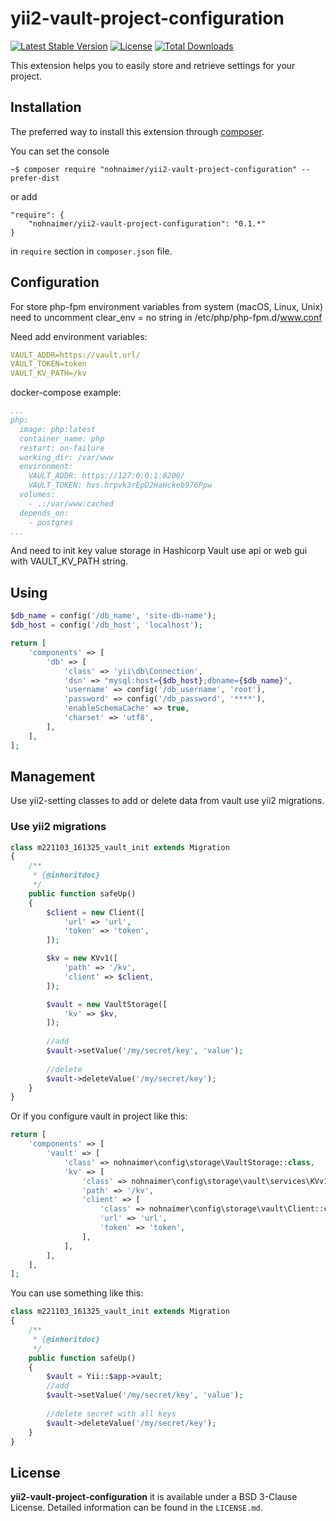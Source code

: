 yii2-vault-project-configuration
==========================

[![Latest Stable Version](https://poser.pugx.org/nohnaimer/yii2-vault-project-configuration/v/stable)](https://packagist.org/packages/nohnaimer/yii2-vault-project-configuration)
[![License](https://poser.pugx.org/nohnaimer/yii2-vault-project-configuration/license)](https://packagist.org/packages/nohnaimer/yii2-vault-project-configuration)
[![Total Downloads](https://poser.pugx.org/nohnaimer/yii2-vault-project-configuration/downloads)](https://packagist.org/packages/nohnaimer/yii2-vault-project-configuration)

This extension helps you to easily store and retrieve settings for your project.


## Installation

The preferred way to install this extension through [composer](http://getcomposer.org/download/).

You can set the console

```
~$ composer require "nohnaimer/yii2-vault-project-configuration" --prefer-dist
```

or add

```
"require": {
    "nohnaimer/yii2-vault-project-configuration": "0.1.*"
}
```

in ```require``` section in `composer.json` file.

## Configuration

For store php-fpm environment variables from system (macOS, Linux, Unix) need to uncomment clear_env = no string in /etc/php/php-fpm.d/www.conf 

Need add environment variables:
```yaml
VAULT_ADDR=https://vault.url/
VAULT_TOKEN=token
VAULT_KV_PATH=/kv
```

docker-compose example:
```yaml
...
php:
  image: php:latest
  container_name: php
  restart: on-failure
  working_dir: /var/www
  environment:
    VAULT_ADDR: https://127:0:0:1:8200/
    VAULT_TOKEN: hvs.hrpvk3rEpD2HaHckeb976Ppw
  volumes:
    - .:/var/www:cached
  depends_on:
    - postgres
...
```

And need to init key value storage in Hashicorp Vault use api or web gui with VAULT_KV_PATH string.

## Using

```php
$db_name = config('/db_name', 'site-db-name');
$db_host = config('/db_host', 'localhost');

return [
    'components' => [
        'db' => [
            'class' => 'yii\db\Connection',
            'dsn' => "mysql:host={$db_host};dbname={$db_name}",
            'username' => config('/db_username', 'root'),
            'password' => config('/db_password', '****'),
            'enableSchemaCache' => true,
            'charset' => 'utf8',
        ],
    ],
];
```

## Management

Use yii2-setting classes to add or delete data from vault use yii2 migrations.

### Use yii2 migrations

```php
class m221103_161325_vault_init extends Migration
{
    /**
     * {@inheritdoc}
     */
    public function safeUp()
    {
        $client = new Client([
            'url' => 'url',
            'token' => 'token',
        ]);

        $kv = new KVv1([
            'path' => '/kv',
            'client' => $client,
        ]);

        $vault = new VaultStorage([
            'kv' => $kv,
        ]);
        
        //add
        $vault->setValue('/my/secret/key', 'value');
        
        //delete
        $vault->deleteValue('/my/secret/key');
    }
}
```
Or if you configure vault in project like this:
```php
return [
    'components' => [
        'vault' => [
            'class' => nohnaimer\config\storage\VaultStorage::class,
            'kv' => [
                'class' => nohnaimer\config\storage\vault\services\KVv1::class,
                'path' => '/kv',
                'client' => [
                    'class' => nohnaimer\config\storage\vault\Client::class,
                    'url' => 'url',
                    'token' => 'token',
                ],
            ],
        ],
    ],
];
```
You can use something like this:
```php
class m221103_161325_vault_init extends Migration
{
    /**
     * {@inheritdoc}
     */
    public function safeUp()
    {
        $vault = Yii::$app->vault;        
        //add
        $vault->setValue('/my/secret/key', 'value');
        
        //delete secret with all keys
        $vault->deleteValue('/my/secret/key');
    }
}
```

## License

**yii2-vault-project-configuration** it is available under a BSD 3-Clause License. Detailed information can be found in the `LICENSE.md`.
